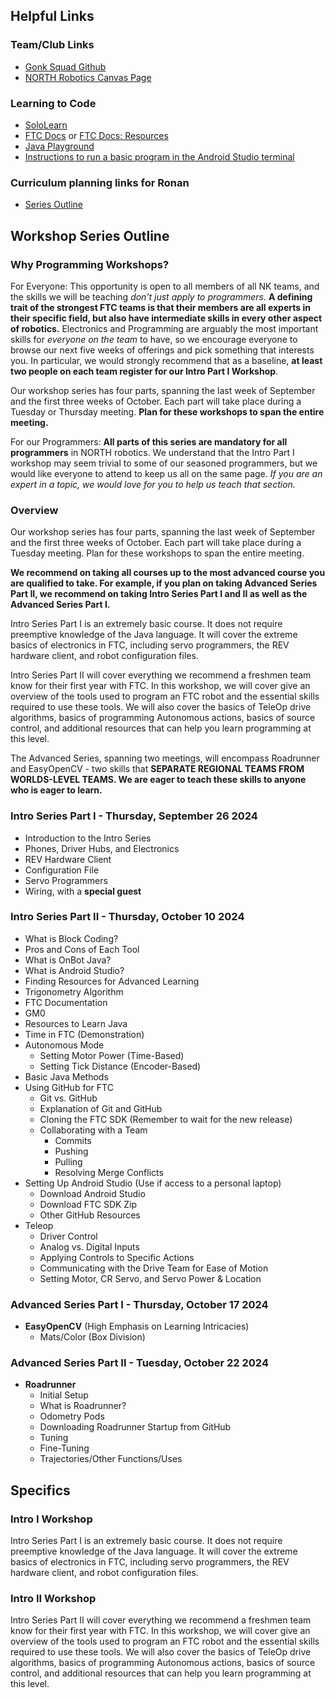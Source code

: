 ## Helpful Links
### Team/Club Links
- [Gonk Squad Github](https://github.com/gonksquad)
- [NORTH Robotics Canvas Page](https://nksd.instructure.com/courses/9341)

### Learning to Code
- [SoloLearn](https://www.sololearn.com/en/learn/courses/java-introduction)
- [FTC Docs](https://ftc-docs.firstinspires.org/en/latest/) or [FTC Docs: Resources](https://ftc-docs.firstinspires.org/en/latest/programming_resources/index.html)
- [Java Playground](https://dev.java/playground/)
- [Instructions to run a basic program in the Android Studio terminal](https://chatgpt.com/share/66ec666c-117c-8001-be1c-b507c7336647)

### Curriculum planning links for Ronan
- [Series Outline](https://docs.google.com/document/d/1hlqY7KVbKZmHbv7WCP97T-UFN1xL9rFBbYAmcl71cbc/edit)

## Workshop Series Outline
### Why Programming Workshops?
For Everyone: This opportunity is open to all members of all NK teams, and the skills we will be teaching *don’t just apply to programmers.* **A defining trait of the strongest FTC teams is that their members are all experts in their specific field, but also have intermediate skills in every other aspect of robotics.** Electronics and Programming are arguably the most important skills for *everyone on the team* to have, so we encourage everyone to browse our next five weeks of offerings and pick something that interests you. In particular, we would strongly recommend that as a baseline, **at least two people on each team register for our Intro Part I Workshop**.

Our workshop series has four parts, spanning the last week of September and the first three weeks of October. Each part will take place during a Tuesday or Thursday meeting. **Plan for these workshops to span the entire meeting.**

For our Programmers: **All parts of this series are mandatory for all programmers** in NORTH robotics. We understand that the Intro Part I workshop may seem trivial to some of our seasoned programmers, but we would like everyone to attend to keep us all on the same page. *If you are an expert in a topic, we would love for you to help us teach that section.*

### Overview
Our workshop series has four parts, spanning the last week of September and the first three weeks of October. Each part will take place during a Tuesday meeting. Plan for these workshops to span the entire meeting.

**We recommend on taking all courses up to the most advanced course you are qualified to take. For example, if you plan on taking Advanced Series Part II, we recommend on taking Intro Series Part I and II as well as the Advanced Series Part I.**

Intro Series Part I is an extremely basic course. It does not require preemptive knowledge of the Java language. It will cover the extreme basics of electronics in FTC, including servo programmers, the REV hardware client, and robot configuration files.

Intro Series Part II will cover everything we recommend a freshmen team know for their first year with FTC. In this workshop, we will cover give an overview of the tools used to program an FTC robot and the essential skills required to use these tools. We will also cover the basics of TeleOp drive algorithms, basics of programming Autonomous actions, basics of source control, and additional resources that can help you learn programming at this level.

The Advanced Series, spanning two meetings, will encompass Roadrunner and EasyOpenCV - two skills that **SEPARATE REGIONAL TEAMS FROM WORLDS-LEVEL TEAMS. We are eager to teach these skills to anyone who is eager to learn.**

### Intro Series Part I - Thursday, September 26 2024

- Introduction to the Intro Series
- Phones, Driver Hubs, and Electronics
- REV Hardware Client
- Configuration File
- Servo Programmers
- Wiring, with a **special guest**

### Intro Series Part II - Thursday, October 10 2024

- What is Block Coding?
- Pros and Cons of Each Tool
- What is OnBot Java?
- What is Android Studio?
- Finding Resources for Advanced Learning
- Trigonometry Algorithm
- FTC Documentation
- GM0
- Resources to Learn Java
- Time in FTC (Demonstration)
- Autonomous Mode
  - Setting Motor Power (Time-Based)
  - Setting Tick Distance (Encoder-Based)
- Basic Java Methods
- Using GitHub for FTC
  - Git vs. GitHub
  - Explanation of Git and GitHub
  - Cloning the FTC SDK (Remember to wait for the new release)
  - Collaborating with a Team
    - Commits
    - Pushing
    - Pulling
    - Resolving Merge Conflicts
- Setting Up Android Studio (Use if access to a personal laptop)
  - Download Android Studio
  - Download FTC SDK Zip
  - Other GitHub Resources
- Teleop
  - Driver Control
  - Analog vs. Digital Inputs
  - Applying Controls to Specific Actions
  - Communicating with the Drive Team for Ease of Motion
  - Setting Motor, CR Servo, and Servo Power & Location

### Advanced Series Part I - Thursday, October 17 2024

- **EasyOpenCV** (High Emphasis on Learning Intricacies)
  - Mats/Color (Box Division)

### Advanced Series Part II - Tuesday, October 22 2024

- **Roadrunner**
  - Initial Setup
  - What is Roadrunner?
  - Odometry Pods
  - Downloading Roadrunner Startup from GitHub
  - Tuning
  - Fine-Tuning
  - Trajectories/Other Functions/Uses

## Specifics
### Intro I Workshop
Intro Series Part I is an extremely basic course. It does not require preemptive knowledge of the Java language. It will cover the extreme basics of electronics in FTC, including servo programmers, the REV hardware client, and robot configuration files.

### Intro II Workshop
Intro Series Part II will cover everything we recommend a freshmen team know for their first year with FTC. In this workshop, we will cover give an overview of the tools used to program an FTC robot and the essential skills required to use these tools. We will also cover the basics of TeleOp drive algorithms, basics of programming Autonomous actions, basics of source control, and additional resources that can help you learn programming at this level.
